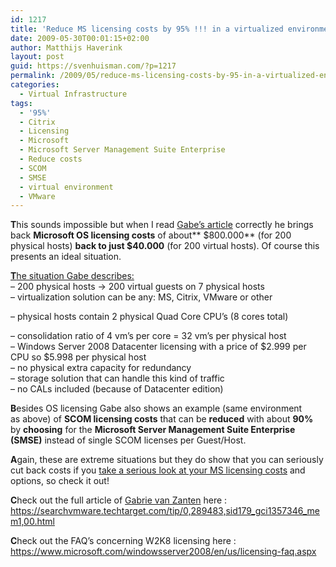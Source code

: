 ```yaml
---
id: 1217
title: 'Reduce MS licensing costs by 95% !!! in a virtualized environment.'
date: 2009-05-30T00:01:15+02:00
author: Matthijs Haverink
layout: post
guid: https://svenhuisman.com/?p=1217
permalink: /2009/05/reduce-ms-licensing-costs-by-95-in-a-virtualized-environment/
categories:
  - Virtual Infrastructure
tags:
  - '95%'
  - Citrix
  - Licensing
  - Microsoft
  - Microsoft Server Management Suite Enterprise
  - Reduce costs
  - SCOM
  - SMSE
  - virtual environment
  - VMware
---
```

**T**his sounds impossible but when I read <a href="https://searchvmware.techtarget.com/tip/0,289483,sid179_gci1357346_mem1,00.html" target="_blank">Gabe&#8217;s article</a> correctly he brings back **Microsoft OS licensing costs** of about** $800.000** (for 200 physical hosts) **back to just $40.000** (for 200 virtual hosts). Of course this presents an ideal situation.

<span style="text-decoration: underline;"><strong>T</strong>he situation Gabe describes:</span>  
&#8211; 200 physical hosts -> 200 virtual guests on 7 physical hosts  
&#8211; virtualization solution can be any: MS, Citrix, VMware or other  
<!--more-->&#8211; physical hosts contain 2 physical Quad Core CPU&#8217;s (8 cores total)

  
&#8211; consolidation ratio of 4 vm&#8217;s per core = 32 vm&#8217;s per physical host  
&#8211; Windows Server 2008 Datacenter licensing with a price of $2.999 per CPU so $5.998 per physical host  
&#8211; no physical extra capacity for redundancy  
&#8211; storage solution that can handle this kind of traffic  
&#8211; no CALs included (because of Datacenter edition)

**B**esides OS licensing Gabe also shows an example (same environment as above) of **SCOM licensing costs** that can be **reduced** with about **90%** by **choosing** for the **Microsoft Server Management Suite Enterprise (SMSE)** instead of single SCOM licenses per Guest/Host.

**A**gain, these are extreme situations but they do show that you can seriously cut back costs if you <span style="text-decoration: underline;">take a serious look at your MS licensing costs</span> and options, so check it out!

**C**heck out the full article of <a href="https://www.gabesvirtualworld.com/" target="_blank">Gabrie van Zanten</a> here : <a href="https://searchvmware.techtarget.com/tip/0,289483,sid179_gci1357346_mem1,00.html" target="_blank">https://searchvmware.techtarget.com/tip/0,289483,sid179_gci1357346_mem1,00.html</a>

**C**heck out the FAQ&#8217;s concerning W2K8 licensing here : <a href="https://www.microsoft.com/windowsserver2008/en/us/licensing-faq.aspx" target="_blank">https://www.microsoft.com/windowsserver2008/en/us/licensing-faq.aspx</a>